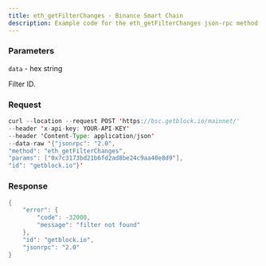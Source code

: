 ```yaml
---
title: eth_getFilterChanges - Binance Smart Chain
description: Example code for the eth_getFilterChanges json-rpc method. Сomplete guide on how to use eth_getFilterChanges json-rpc in GetBlock.io Web3 documentation.
---
```


### Parameters


`data` - hex string

Filter ID.

### Request

``` java
curl --location --request POST 'https://bsc.getblock.io/mainnet/' 
--header 'x-api-key: YOUR-API-KEY' 
--header 'Content-Type: application/json' 
--data-raw '{"jsonrpc": "2.0",
"method": "eth_getFilterChanges",
"params": ["0x7c3173bd21b6fd2ad8be24c9aa40e8d9"],
"id": "getblock.io"}'
```

###  Response

``` java
{
    "error": {
        "code": -32000,
        "message": "filter not found"
    },
    "id": "getblock.io",
    "jsonrpc": "2.0"
}
```

